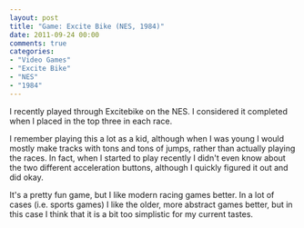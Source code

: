 ```yaml
---
layout: post
title: "Game: Excite Bike (NES, 1984)"
date: 2011-09-24 00:00
comments: true
categories:
- "Video Games"
- "Excite Bike"
- "NES"
- "1984"
---
```


I recently played through Excitebike on the NES. I considered it
completed when I placed in the top three in each race.

I remember playing this a lot as a kid, although when I was young
I would mostly make tracks with tons and tons of jumps, rather
than actually playing the races. In fact, when I started to play
recently I didn't even know about the two different acceleration
buttons, although I quickly figured it out and did okay.

It's a pretty fun game, but I like modern racing games better. In
a lot of cases (i.e. sports games) I like the older, more abstract
games better, but in this case I think that it is a bit too
simplistic for my current tastes.
